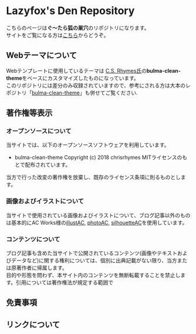 # Lazyfox's Den Repository
こちらのページは**ぐ〜たら狐の巣穴**のリポジトリになります。  
サイトをご覧になる方は[こちら](https://lazyfox.blog/)からどうぞ。

## Webテーマについて
Webテンプレートに使用しているテーマは [C.S. Rhymes氏](https://www.csrhymes.com/)の**bulma-clean-theme**をベースにカスタマイズしたものになっています。  
このリポジトリには差分のみ収録されていますので、参考にされる方は大本のレポジトリ「[bulma-clean-theme](https://github.com/chrisrhymes/bulma-clean-theme)」も併せてご覧ください.

## 著作権等表示
### オープンソースについて
当サイトでは、以下のオープンソースソフトウェアを利用しています。

- bulma-clean-theme
    Copyright (c) 2018 chrisrhymes
    MITライセンスのもとで配布されています。

当方で行った改変の著作権を放棄し、既存のライセンス条項に則るものとします。
### 画像およびイラストについて
当サイトで使用されている画像およびイラストについて、ブログ記事以外のものは基本的にAC Works様の[illustAC](https://www.ac-illust.com/), [photoAC](https://www.photo-ac.com/), [silhouetteAC](https://www.silhouette-ac.com/)を使用しています。
### コンテンツについて
ブログ記事も含めた当サイトで公開されているコンテンツ(画像やテキストおよびデータなど)に関する権利については、個別に出典記載がない限り、当方または原著作者に帰属します。  
目的や形態を問わず、本サイト内のコンテンツを無断転載することを禁止します。引用については著作権法が規定する範囲で

## 免責事項

## リンクについて

